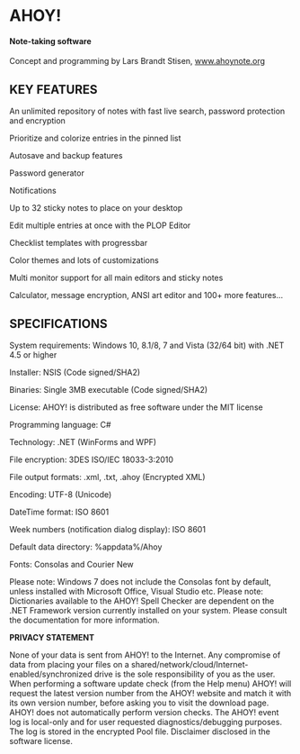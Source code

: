 # AHOY!
#### Note-taking software
Concept and programming by Lars Brandt Stisen, www.ahoynote.org

## KEY FEATURES

An unlimited repository of notes with fast live search, password protection and encryption

Prioritize and colorize entries in the pinned list

Autosave and backup features

Password generator

Notifications

Up to 32 sticky notes to place on your desktop

Edit multiple entries at once with the PLOP Editor

Checklist templates with progressbar

Color themes and lots of customizations

Multi monitor support for all main editors and sticky notes

Calculator, message encryption, ANSI art editor and 100+ more features...


## SPECIFICATIONS

System requirements: Windows 10, 8.1/8, 7 and Vista (32/64 bit) with .NET 4.5 or higher

Installer: NSIS (Code signed/SHA2)

Binaries: Single 3MB executable (Code signed/SHA2)

License: AHOY! is distributed as free software under the MIT license

Programming language: C#

Technology: .NET (WinForms and WPF)

File encryption: 3DES ISO/IEC 18033-3:2010

File output formats: .xml, .txt, .ahoy (Encrypted XML)

Encoding: UTF-8 (Unicode)

DateTime format: ISO 8601

Week numbers (notification dialog display): ISO 8601

Default data directory: %appdata%/Ahoy

Fonts: Consolas and Courier New

Please note: Windows 7 does not include the Consolas font by default, unless installed with Microsoft Office, Visual Studio etc. 
Please note: Dictionaries available to the AHOY! Spell Checker are dependent on the .NET Framework version currently installed on your system. Please consult the documentation for more information.

**PRIVACY STATEMENT**

None of your data is sent from AHOY! to the Internet. Any compromise of data from placing your files on a shared/network/cloud/Internet-enabled/synchronized drive is the sole responsibility of you as the user. When performing a software update check (from the Help menu) AHOY! will request the latest version number from the AHOY! website and match it with its own version number, before asking you to visit the download page. AHOY! does not automatically perform version checks. The AHOY! event log is local-only and for user requested diagnostics/debugging purposes. The log is stored in the encrypted Pool file. Disclaimer disclosed in the software license.
